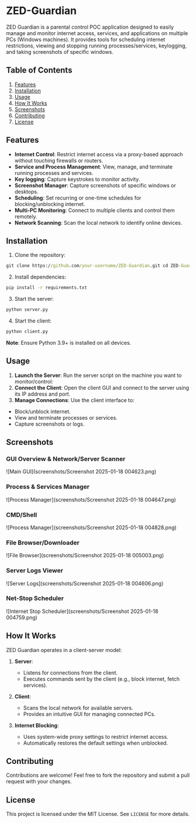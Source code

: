# ZED-Guardian
ZED Guardian is a parental control POC application designed to easily manage and monitor internet access, services, and applications on multiple PCs (Windows machines). It provides tools for scheduling internet restrictions, viewing and stopping running processes/services, keylogging, and taking screenshots of specific windows.

## Table of Contents
1. [Features](#features)
2. [Installation](#installation)
3. [Usage](#usage)
4. [How It Works](#how-it-works)
5. [Screenshots](#screenshots)
6. [Contributing](#contributing)
7. [License](#license)

## Features
- **Internet Control**: Restrict internet access via a proxy-based approach without touching firewalls or routers.
- **Service and Process Management**: View, manage, and terminate running processes and services.
- **Key logging**: Capture keystrokes to monitor activity.
- **Screenshot Manager**: Capture screenshots of specific windows or desktops.
- **Scheduling**: Set recurring or one-time schedules for blocking/unblocking internet.
- **Multi-PC Monitoring**: Connect to multiple clients and control them remotely.
- **Network Scanning**: Scan the local network to identify online devices.


## Installation
1. Clone the repository:
```cmd
git clone https://github.com/your-username/ZED-Guardian.git cd ZED-Guardian
```
2. Install dependencies:
```cmd
pip install -r requirements.txt
```
3. Start the server:
```cmd
python server.py
```
4. Start the client:
```cmd
python client.py
```
**Note**: Ensure Python 3.9+ is installed on all devices.

## Usage
1. **Launch the Server**:
   Run the server script on the machine you want to monitor/control:
2. **Connect the Client**:
Open the client GUI and connect to the server using its IP address and port.
3. **Manage Connections**:
Use the client interface to:
- Block/unblock internet.
- View and terminate processes or services.
- Capture screenshots or logs.

## Screenshots

### GUI Overview & Network/Server Scanner
![Main GUI](screenshots/Screenshot 2025-01-18 004623.png)

### Process & Services Manager
![Process Manager](screenshots/Screenshot 2025-01-18 004647.png)

### CMD/Shell
![Process Manager](screenshots/Screenshot 2025-01-18 004828.png)

### File Browser/Downloader
![File Browser](screenshots/Screenshot 2025-01-18 005003.png)

### Server Logs Viewer
![Server Logs](screenshots/Screenshot 2025-01-18 004606.png)

### Net-Stop Scheduler
![Internet Stop Scheduler](screenshots/Screenshot 2025-01-18 004759.png)


## How It Works
ZED Guardian operates in a client-server model:
1. **Server**:
   - Listens for connections from the client.
   - Executes commands sent by the client (e.g., block internet, fetch services).

2. **Client**:
   - Scans the local network for available servers.
   - Provides an intuitive GUI for managing connected PCs.

3. **Internet Blocking**:
   - Uses system-wide proxy settings to restrict internet access.
   - Automatically restores the default settings when unblocked.

## Contributing
Contributions are welcome! Feel free to fork the repository and submit a pull request with your changes.

## License
This project is licensed under the MIT License. See `LICENSE` for more details.
